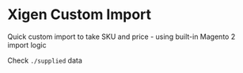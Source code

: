# Xigen Custom Import

Quick custom import to take SKU and price - using built-in Magento 2 import logic 

Check `./supplied` data